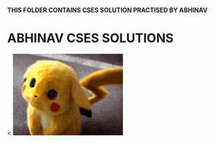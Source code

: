 **THIS FOLDER CONTAINS CSES SOLUTION PRACTISED BY ABHINAV**

<H1>ABHINAV CSES SOLUTIONS</H1>

<
<img src="tenor.gif" alt = PIKACHU width=50% height=15%>